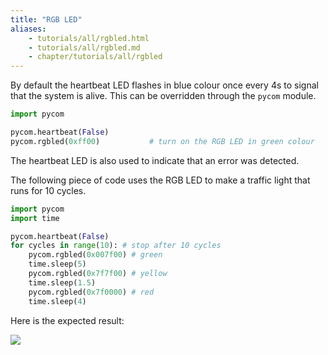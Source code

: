 ```yaml
---
title: "RGB LED"
aliases:
    - tutorials/all/rgbled.html
    - tutorials/all/rgbled.md
    - chapter/tutorials/all/rgbled
---
```


By default the heartbeat LED flashes in blue colour once every 4s to signal that the system is alive. This can be overridden through the `pycom` module.

```python
import pycom

pycom.heartbeat(False)
pycom.rgbled(0xff00)           # turn on the RGB LED in green colour
```

The heartbeat LED is also used to indicate that an error was detected.

The following piece of code uses the RGB LED to make a traffic light that runs for 10 cycles.

```python
import pycom
import time

pycom.heartbeat(False)
for cycles in range(10): # stop after 10 cycles
    pycom.rgbled(0x007f00) # green
    time.sleep(5)
    pycom.rgbled(0x7f7f00) # yellow
    time.sleep(1.5)
    pycom.rgbled(0x7f0000) # red
    time.sleep(4)
```

Here is the expected result:

![](/gitbook/assets/traffic.gif)

